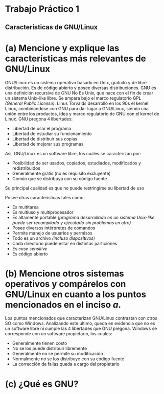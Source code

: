 # Trabajo Práctico 1

## **Características de GNU/Linux**

# (a) Mencione y explique las características más relevantes de GNU/Linux

GNU/Linux es un sistema operativo basado en Unix, gratuito y de libre distribución. Es de código abierto y posee diversas distribuciones.
GNU es una definición recursiva de GNU No Es Unix, que nace con el fin de crear un sistema Unix-like libre. Se ampara bajo el marco regulatorio GPL *(General Public License)*.
Linus Torvalds desarrolló en los 90s el kernel Linux, combinandose con GNU para dar lugar a GNU/Linux, siendo una unión entre los productos, idea y marco regulatorio de GNU con el kernel de Linux.
GNU pregona 4 libertades:
- Libertad de usar el programa
- Libertad de estudiar su funcionamiento
- Libertad de distribuir sus copias
- Libertad de mejorar sus programas

Así, GNU/Linux es un software libre, los cuales se caracterizan por:
- Posibilidad de ser usados, copiados, estudiados, modificados y redistribuidos
- Generalmente gratis (no es requisito excluyente)
- Común que se distribuya con su código fuente

Su principal cualidad es que no puede restringirse su libertad de uso

Posee otras características tales como:
- Es multitarea
- Es multiuso y multiprocesador
- Es altamente portable *(programa desarrollado en un sistema Unix-like puede ser recompilado y ejecutado sin problemas en otro)*
- Posee diversos intérpretes de comandos
- Permite manejo de usuarios y permisos
- Todo es un archivo *(incluso dispositivos)*
- Cada directorio puede estar en distintas particiones
- Es *case sensitive*
- Es código abierto

# (b) Mencione otros sistemas operativos y compárelos con GNU/Linux en cuanto a los puntos mencionados en el inciso *a*.

Los puntos mencionados que caracterizan GNU/Linux contrastan con otros SO como Windows. Analizando este último, queda en evidencia que no es un software libre ni cumple las 4 libertades que GNU pregona.
Windows se corresponde con un software propietario, los cuales:
- Generalmente tienen costo
- No se los puede distribuir libremente
- Generalmente no se permite su modificación
- Normalmente no se los distribuye con su código fuente
- La corrección de fallas queda a cargo del propietario

# (c) ¿Qué es **GNU**?

